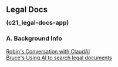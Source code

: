 <div style="width: 800px;">

## Legal Docs
### <div style="margin-top: -10px; margin-left: 0px; margin-bottom:20px;">(c21_legal-docs-app)</div>

### A. Background Info

[Robin's Conversation with ClaudAI](c21_t001.01.3.41011.1445_response.md)    
[Bruce's Using AI to search legal documents](s02_t001.01.3.41011.1400_response_FoundationalAI.md)    

<div style="height:1000px;"></div>
</div>

